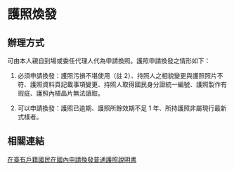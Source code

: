 # 護照煥發

## 辦理方式

可由本人親自到場或委任代理人代為申請換照。護照申請換發之情形如下：

1. 必須申請換發：護照污損不堪使用（註 2）、持照人之相貌變更與護照照片不符、護照資料頁記載事項變更、持照人取得國民身分證統一編號、護照製作有瑕疵、護照內植晶片無法讀取。

2. 可以申請換發：護照已逾期、護照所餘效期不足 1 年、所持護照非屬現行最新式樣者。

## 相關連結

[在臺有戶籍國民在國內申請換發普通護照說明書](https://www.boca.gov.tw/cp-300-7141-f30e2-1.html)
